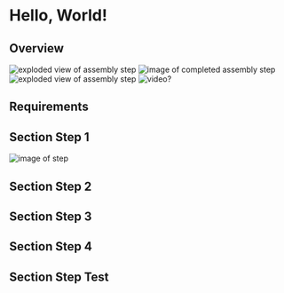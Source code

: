 # Hello, World!
## Overview
![exploded view of assembly step](http://placehold.it/200x200)  ![image of completed assembly step](http://placehold.it/200x200) ![exploded view of assembly step](http://placehold.it/200x200) ![video?](http://placehold.it/200x200)

## Requirements
## Section Step 1
![image of step](http://placehold.it/400x400)


## Section Step 2
## Section Step 3
## Section Step 4

## Section Step Test

